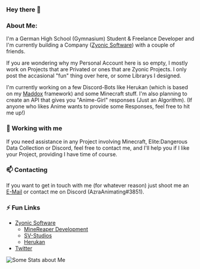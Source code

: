 ### Hey there 👋

### About Me:

I'm a German High School (Gymnasium) Student & Freelance Developer and I'm currently building a Company ([Zyonic Software](https://github.com/zyonic-software/)) with a couple of friends.

If you are wondering why my Personal Account here is so empty, I mostly work on Projects that are Privated or ones that are Zyonic Projects. I only post the accasional "fun" thing over here, or some Librarys I designed.

I'm currently working on a few Discord-Bots like Herukan (which is based on my [Maddox](https://github.com/zyonic-software/maddox-v2/) framework) and some Minecraft stuff.
I'm also planning to create an API that gives you "Anime-Girl" responses (Just an Algorithm). (If anyone who likes Anime wants to provide some Responses, feel free to hit me up!)

### 👯 Working with me

If you need assistance in any Project involving Minecraft, Elite:Dangerous Data Collection or Discord, feel free to contact me, and I'll help you if I like your Project, providing I have time of course.

### 📫 Contacting

If you want to get in touch with me (for whatever reason) just shoot me an [E-Mail](mailto:tobiasrempe@zyonicsoftware.com) or contact me on Discord (AzraAnimating#3851).

### ⚡ Fun Links

- [Zyonic Software](https://zyonicsoftware.com/)
  - [MineReaper Development](https://minereaper.de/)
  - [SV-Studios](https://sv-studios.net/)
  - [Herukan](https://herukan.xyz/)
- [Twitter](https://twitter.com/azraanimating/)


<img align="left" alt="Some Stats about Me" src="https://github-readme-stats.vercel.app/api?username=AzraAnimating&show_icons=true&hide_border=true&count_private=true" />                                                                                                

<!--
**AzraAnimating/AzraAnimating** is a ✨ _special_ ✨ repository because its `README.md` (this file) appears on your GitHub profile.

Here are some ideas to get you started:

- 🔭 I’m currently working on ...
- 🌱 I’m currently learning ...
- 👯 I’m looking to collaborate on ...
- 🤔 I’m looking for help with ...
- 💬 Ask me about ...
- 📫 How to reach me: ...
- 😄 Pronouns: ...
- ⚡ Fun fact: ...
-->
